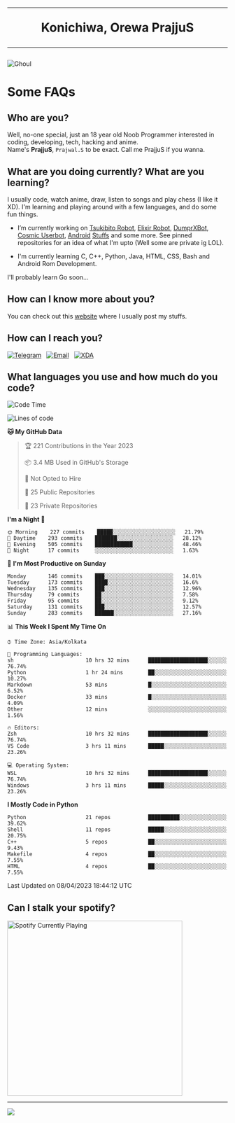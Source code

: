 <h1 align="center"><hr>Konichiwa, Orewa PrajjuS<hr></h1>


<img src="https://telegra.ph/file/6041d22c64479ee5ff802.jpg" alt="Ghoul"/>


<h1>Some FAQs</h1>


<h2>Who are you?</h2>

Well, no-one special, just an 18 year old Noob Programmer interested in coding, developing, tech, hacking and anime.
<br>
Name's <b>PrajjuS</b>, <code>Prajwal.S</code> to be exact. Call me PrajjuS if you wanna.


<h2>What are you doing currently? What are you learning?</h2>

I usually code, watch anime, draw, listen to songs and play chess (I like it XD). I'm learning and playing around with a few languages, and do some fun things.

- I’m currently working on <a href="Https://t.me/PrajjuSAssistantBot">Tsukibito Robot</a>, <a href="https://t.me/projectelixir_bot">Elixir Robot</a>, <a href="https://t.me/DumprXBot">DumprXBot</a>, <a href="https://github.com/SkyLab-Devs/CosmicUserbot">Cosmic Userbot</a>, <a href="https://github.com/Noob-OS">Android</a> <a href="https://github.com/PrajjuS/device_xiaomi_vince">Stuffs</a> and some more. See pinned repositories for an idea of what I'm upto (Well some are private ig LOL).

- I'm currently learning C, C++, Python, Java, HTML, CSS, Bash and Android Rom Development.

I'll probably learn Go soon...


<h2>How can I know more about you?</h2>

You can check out this <a href="https://prajjus.site">website</a> where I usually post my stuffs.


<h2>How can I reach you?</h2>

<a href="https://t.me/PrajjuS"><img src="https://img.shields.io/badge/PrajjuS-2CA5E0?style=flat-square&logo=telegram&logoColor=white" alt="Telegram"/></a>&nbsp;&nbsp;&nbsp;<a href="theprajjus@gmail.com"><img src="https://img.shields.io/badge/theprajjus@gmail.com-D14836?style=flat-square&logo=gmail&logoColor=white" alt="Email"/></a>&nbsp;&nbsp;&nbsp;<a href="https://forum.xda-developers.com/m/prajjus.10388799/"><img src="https://img.shields.io/badge/PrajjuS-F59714?style=flat-square&logo=xda-developers&logoColor=white" alt="XDA"/></a>


<h2>What languages you use and how much do you code?</h2>

<!--START_SECTION:waka-->
![Code Time](http://img.shields.io/badge/Code%20Time-277%20hrs%202%20mins-blue)

![Lines of code](https://img.shields.io/badge/From%20Hello%20World%20I%27ve%20Written-31%20Thousand%20lines%20of%20code-blue)

**🐱 My GitHub Data** 

> 🏆 221 Contributions in the Year 2023
 > 
> 📦 3.4 MB Used in GitHub's Storage 
 > 
> 🚫 Not Opted to Hire
 > 
> 📜 25 Public Repositories 
 > 
> 🔑 23 Private Repositories  
 > 
**I'm a Night 🦉** 

```text
🌞 Morning    227 commits    █████░░░░░░░░░░░░░░░░░░░░   21.79% 
🌆 Daytime    293 commits    ███████░░░░░░░░░░░░░░░░░░   28.12% 
🌃 Evening    505 commits    ████████████░░░░░░░░░░░░░   48.46% 
🌙 Night      17 commits     ░░░░░░░░░░░░░░░░░░░░░░░░░   1.63%

```
📅 **I'm Most Productive on Sunday** 

```text
Monday       146 commits    ███░░░░░░░░░░░░░░░░░░░░░░   14.01% 
Tuesday      173 commits    ████░░░░░░░░░░░░░░░░░░░░░   16.6% 
Wednesday    135 commits    ███░░░░░░░░░░░░░░░░░░░░░░   12.96% 
Thursday     79 commits     ██░░░░░░░░░░░░░░░░░░░░░░░   7.58% 
Friday       95 commits     ██░░░░░░░░░░░░░░░░░░░░░░░   9.12% 
Saturday     131 commits    ███░░░░░░░░░░░░░░░░░░░░░░   12.57% 
Sunday       283 commits    ██████░░░░░░░░░░░░░░░░░░░   27.16%

```


📊 **This Week I Spent My Time On** 

```text
⌚︎ Time Zone: Asia/Kolkata

💬 Programming Languages: 
sh                       10 hrs 32 mins      ███████████████████░░░░░░   76.74% 
Python                   1 hr 24 mins        ██░░░░░░░░░░░░░░░░░░░░░░░   10.27% 
Markdown                 53 mins             █░░░░░░░░░░░░░░░░░░░░░░░░   6.52% 
Docker                   33 mins             █░░░░░░░░░░░░░░░░░░░░░░░░   4.09% 
Other                    12 mins             ░░░░░░░░░░░░░░░░░░░░░░░░░   1.56%

🔥 Editors: 
Zsh                      10 hrs 32 mins      ███████████████████░░░░░░   76.74% 
VS Code                  3 hrs 11 mins       █████░░░░░░░░░░░░░░░░░░░░   23.26%

💻 Operating System: 
WSL                      10 hrs 32 mins      ███████████████████░░░░░░   76.74% 
Windows                  3 hrs 11 mins       █████░░░░░░░░░░░░░░░░░░░░   23.26%

```

**I Mostly Code in Python** 

```text
Python                   21 repos            ██████████░░░░░░░░░░░░░░░   39.62% 
Shell                    11 repos            █████░░░░░░░░░░░░░░░░░░░░   20.75% 
C++                      5 repos             ██░░░░░░░░░░░░░░░░░░░░░░░   9.43% 
Makefile                 4 repos             ██░░░░░░░░░░░░░░░░░░░░░░░   7.55% 
HTML                     4 repos             ██░░░░░░░░░░░░░░░░░░░░░░░   7.55%

```



 Last Updated on 08/04/2023 18:44:12 UTC
<!--END_SECTION:waka-->


<h2>Can I stalk your spotify?</h2>

<a href="https://open.spotify.com/user/cotgk31v4nhw20gs5adb29jq5"><img src="https://spotify-readme-prajjus.vercel.app/api?theme=dark&rainbow=true" alt="Spotify Currently Playing" width="400px"/></a>


<hr>


<img src="https://komarev.com/ghpvc/?username=prajjus&label=Profile%20Views&color=000000&style=flat">
